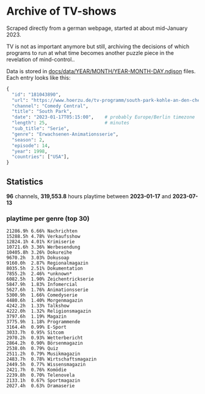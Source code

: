 # Archive of TV-shows

Scraped directly from a german webpage, started at about mid-January 2023.

TV is not as important anymore but still, archiving the decisions of which programs to run at what time
becomes another puzzle piece in the revelation of mind-control.. 

Data is stored in [docs/data/YEAR/MONTH/YEAR-MONTH-DAY.ndjson](docs/data/) files. 
Each entry looks like this:

```python
{
  "id": "181043890", 
  "url": "https://www.hoerzu.de/tv-programm/south-park-kohle-an-den-chefkoch/bid_181043890/", 
  "channel": "Comedy Central", 
  "title": "South Park", 
  "date": "2023-01-17T05:15:00",    # probably Europe/Berlin timezone 
  "length": 25,                     # minutes 
  "sub_title": "Serie", 
  "genre": "Erwachsenen-Animationsserie", 
  "season": 2, 
  "episode": 14, 
  "year": 1998, 
  "countries": ["USA"],
}
```

## Statistics

**96** channels, **319,553.8** hours playtime between **2023-01-17** and **2023-07-13**


### playtime per genre (top 30)

    21286.9h 6.66% Nachrichten
    15288.5h 4.78% Verkaufsshow
    12824.1h 4.01% Krimiserie
    10721.6h 3.36% Werbesendung
    10405.8h 3.26% Dokureihe
    9670.2h  3.03% Dokusoap
    9160.0h  2.87% Regionalmagazin
    8035.5h  2.51% Dokumentation
    7855.2h  2.46% *unknown*
    6082.5h  1.90% Zeichentrickserie
    5847.9h  1.83% Infomercial
    5627.6h  1.76% Animationsserie
    5300.9h  1.66% Comedyserie
    4480.6h  1.40% Morgenmagazin
    4242.2h  1.33% Talkshow
    4222.0h  1.32% Religionsmagazin
    3797.6h  1.19% Magazin
    3775.9h  1.18% Programmende
    3164.4h  0.99% E-Sport
    3033.7h  0.95% Sitcom
    2970.2h  0.93% Wetterbericht
    2864.2h  0.90% Börsenmagazin
    2538.0h  0.79% Quiz
    2511.2h  0.79% Musikmagazin
    2483.7h  0.78% Wirtschaftsmagazin
    2449.5h  0.77% Wissensmagazin
    2421.7h  0.76% Komödie
    2239.8h  0.70% Telenovela
    2133.1h  0.67% Sportmagazin
    2027.4h  0.63% Dramaserie
